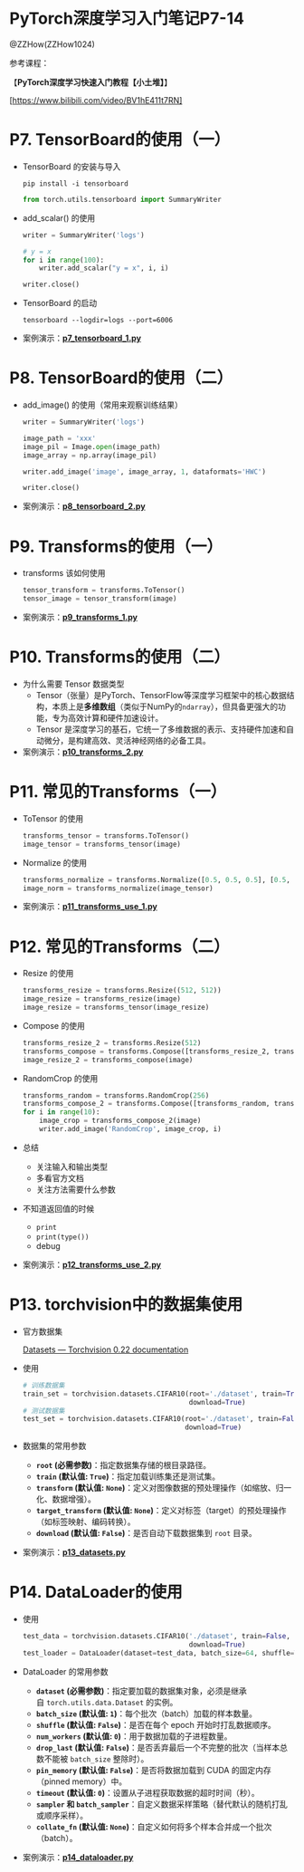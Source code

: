 # PyTorch深度学习入门笔记P7-14

@ZZHow(ZZHow1024)

参考课程：

【**PyTorch深度学习快速入门教程【小土堆】**】

[https://www.bilibili.com/video/BV1hE411t7RN]

# P7. TensorBoard的使用（一）

- TensorBoard 的安装与导入
    
    `pip install -i tensorboard`
    
    ```python
    from torch.utils.tensorboard import SummaryWriter
    ```
    
- add_scalar() 的使用
    
    ```python
    writer = SummaryWriter('logs')
    
    # y = x
    for i in range(100):
        writer.add_scalar("y = x", i, i)
    
    writer.close()
    ```
    
- TensorBoard 的启动
    
    `tensorboard --logdir=logs --port=6006`
    
- 案例演示：[**p7_tensorboard_1.py**](https://github.com/ZZHow1024/PyTorch-Learning/blob/main/P7-14/p7_tensorboard_1.py)

# P8. TensorBoard的使用（二）

- add_image() 的使用（常用来观察训练结果）
    
    ```python
    writer = SummaryWriter('logs')
    
    image_path = 'xxx'
    image_pil = Image.open(image_path)
    image_array = np.array(image_pil)
    
    writer.add_image('image', image_array, 1, dataformats='HWC')
    
    writer.close()
    ```
    
- 案例演示：[**p8_tensorboard_2.py**](https://github.com/ZZHow1024/PyTorch-Learning/blob/main/P7-14/p8_tensorboard_2.py)

# P9. Transforms的使用（一）

- transforms 该如何使用
    
    ```python
    tensor_transform = transforms.ToTensor()
    tensor_image = tensor_transform(image)
    ```
    
- 案例演示：[**p9_transforms_1.py**](https://github.com/ZZHow1024/PyTorch-Learning/blob/main/P7-14/p9_transforms_1.py)

# P10. Transforms的使用（二）

- 为什么需要 Tensor 数据类型
    - Tensor（张量）是PyTorch、TensorFlow等深度学习框架中的核心数据结构，本质上是**多维数组**（类似于NumPy的`ndarray`），但具备更强大的功能，专为高效计算和硬件加速设计。
    - Tensor 是深度学习的基石，它统一了多维数据的表示、支持硬件加速和自动微分，是构建高效、灵活神经网络的必备工具。
- 案例演示：[**p10_transforms_2.py**](https://github.com/ZZHow1024/PyTorch-Learning/blob/main/P7-14/p10_transforms_2.py)

# P11. 常见的Transforms（一）

- ToTensor 的使用
    
    ```python
    transforms_tensor = transforms.ToTensor()
    image_tensor = transforms_tensor(image)
    ```
    
- Normalize 的使用
    
    ```python
    transforms_normalize = transforms.Normalize([0.5, 0.5, 0.5], [0.5, 0.5, 0.5])
    image_norm = transforms_normalize(image_tensor)
    ```
    
- 案例演示：[**p11_transforms_use_1.py**](https://github.com/ZZHow1024/PyTorch-Learning/blob/main/P7-14/p11_transforms_use_1.py)

# P12. 常见的Transforms（二）

- Resize 的使用
    
    ```python
    transforms_resize = transforms.Resize((512, 512))
    image_resize = transforms_resize(image)
    image_resize = transforms_tensor(image_resize)
    ```
    
- Compose 的使用
    
    ```python
    transforms_resize_2 = transforms.Resize(512)
    transforms_compose = transforms.Compose([transforms_resize_2, transforms_tensor])
    image_resize_2 = transforms_compose(image)
    ```
    
- RandomCrop 的使用
    
    ```python
    transforms_random = transforms.RandomCrop(256)
    transforms_compose_2 = transforms.Compose([transforms_random, transforms_tensor])
    for i in range(10):
        image_crop = transforms_compose_2(image)
        writer.add_image('RandomCrop', image_crop, i)
    ```
    
- 总结
    - 关注输入和输出类型
    - 多看官方文档
    - 关注方法需要什么参数
- 不知道返回值的时候
    - `print`
    - `print(type())`
    - debug
- 案例演示：[**p12_transforms_use_2.py**](https://github.com/ZZHow1024/PyTorch-Learning/blob/main/P7-14/p12_transforms_use_2.py)

# P13. torchvision中的数据集使用

- 官方数据集
    
    [Datasets — Torchvision 0.22 documentation](https://docs.pytorch.org/vision/stable/datasets.html)
    
- 使用
    
    ```python
    # 训练数据集
    train_set = torchvision.datasets.CIFAR10(root='./dataset', train=True, transform=torchvision.transforms.ToTensor(),
                                             download=True)
    # 测试数据集
    test_set = torchvision.datasets.CIFAR10(root='./dataset', train=False, transform=torchvision.transforms.ToTensor(),
                                            download=True)
    ```
    
- 数据集的常用参数
    - **`root` (必需参数)**：指定数据集存储的根目录路径。
    - **`train` (默认值: `True`)**：指定加载训练集还是测试集。
    - **`transform` (默认值: `None`)**：定义对图像数据的预处理操作（如缩放、归一化、数据增强）。
    - **`target_transform` (默认值: `None`)**：定义对标签（target）的预处理操作（如标签映射、编码转换）。
    - **`download` (默认值: `False`)**：是否自动下载数据集到 `root` 目录。
- 案例演示：[**p13_datasets.py**](https://github.com/ZZHow1024/PyTorch-Learning/blob/main/P7-14/p13_datasets.py)

# P14. DataLoader的使用

- 使用
    
    ```python
    test_data = torchvision.datasets.CIFAR10('./dataset', train=False, transform=torchvision.transforms.ToTensor(),
                                             download=True)
    test_loader = DataLoader(dataset=test_data, batch_size=64, shuffle=True, num_workers=0, drop_last=False)
    ```
    
- DataLoader 的常用参数
    - **`dataset` (必需参数)**：指定要加载的数据集对象，必须是继承自 `torch.utils.data.Dataset` 的实例。
    - **`batch_size` (默认值: `1`)**：每个批次（batch）加载的样本数量。
    - **`shuffle` (默认值: `False`)**：是否在每个 epoch 开始时打乱数据顺序。
    - **`num_workers` (默认值: `0`)**：用于数据加载的子进程数量。
    - **`drop_last` (默认值: `False`)**：是否丢弃最后一个不完整的批次（当样本总数不能被 `batch_size` 整除时）。
    - **`pin_memory` (默认值: `False`)**：是否将数据加载到 CUDA 的固定内存（pinned memory）中。
    - **`timeout` (默认值: `0`)**：设置从子进程获取数据的超时时间（秒）。
    - **`sampler` 和 `batch_sampler`**：自定义数据采样策略（替代默认的随机打乱或顺序采样）。
    - **`collate_fn` (默认值: `None`)**：自定义如何将多个样本合并成一个批次（batch）。
- 案例演示：[**p14_dataloader.py**](https://github.com/ZZHow1024/PyTorch-Learning/blob/main/P7-14/p14_dataloader.py)